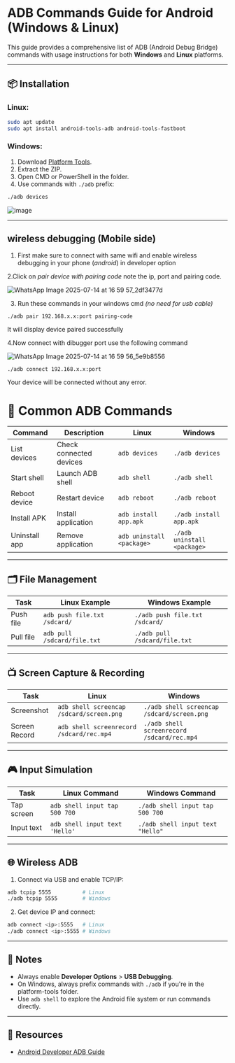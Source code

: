 # ADB Commands Guide for Android (Windows & Linux)

This guide provides a comprehensive list of ADB (Android Debug Bridge) commands with usage instructions for both **Windows** and **Linux** platforms.

---

## 📦 Installation
### Linux:
```bash
sudo apt update
sudo apt install android-tools-adb android-tools-fastboot
```

### Windows:
1. Download [Platform Tools](https://developer.android.com/studio/releases/platform-tools).
2. Extract the ZIP.
3. Open CMD or PowerShell in the folder.
4. Use commands with `./adb` prefix:
```bash
./adb devices
```
![image](https://github.com/user-attachments/assets/1d246d0f-d39f-4a8a-88a1-9d747c8148aa)

---
## wireless debugging (Mobile side)
1. First make sure to connect with same wifi and enable wireless debugging in your phone (*android*) in developer option
   
2.Click on *pair device with pairing code*
note the ip, port and pairing code.

![WhatsApp Image 2025-07-14 at 16 59 57_2df3477d](https://github.com/user-attachments/assets/17ba7086-9ddc-435a-ba38-29fc4a2ed857)


3. Run these commands in your windows cmd *(no need for usb cable)*
```
./adb pair 192.168.x.x:port pairing-code

```
It will display device paired successfully

4.Now connect with dibugger port use the following command

![WhatsApp Image 2025-07-14 at 16 59 56_5e9b8556](https://github.com/user-attachments/assets/dd09dca1-41d5-40b7-ab75-6b4cab5f7c5d)

````
./adb connect 192.168.x.x:port
````
Your device will be connected without any error.


# 🔧 Common ADB Commands
| Command                                | Description                          | Linux              | Windows             |
|----------------------------------------|--------------------------------------|--------------------|---------------------|
| List devices                           | Check connected devices              | `adb devices`      | `./adb devices`     |
| Start shell                            | Launch ADB shell                     | `adb shell`        | `./adb shell`       |
| Reboot device                          | Restart device                       | `adb reboot`       | `./adb reboot`      |
| Install APK                            | Install application                  | `adb install app.apk` | `./adb install app.apk` |
| Uninstall app                          | Remove application                   | `adb uninstall <package>` | `./adb uninstall <package>` |

---

## 🗂 File Management
| Task            | Linux Example                  | Windows Example                   |
|-----------------|--------------------------------|-----------------------------------|
| Push file       | `adb push file.txt /sdcard/`   | `./adb push file.txt /sdcard/`    |
| Pull file       | `adb pull /sdcard/file.txt`    | `./adb pull /sdcard/file.txt`     |

---

## 📺 Screen Capture & Recording
| Task           | Linux                          | Windows                          |
|----------------|----------------------------------|----------------------------------|
| Screenshot     | `adb shell screencap /sdcard/screen.png` | `./adb shell screencap /sdcard/screen.png` |
| Screen Record  | `adb shell screenrecord /sdcard/rec.mp4` | `./adb shell screenrecord /sdcard/rec.mp4` |

---

## 🎮 Input Simulation
| Task                | Linux Command                        | Windows Command                     |
|---------------------|---------------------------------------|-------------------------------------|
| Tap screen          | `adb shell input tap 500 700`        | `./adb shell input tap 500 700`     |
| Input text          | `adb shell input text 'Hello'`       | `./adb shell input text "Hello"`    |

---

## 🌐 Wireless ADB
1. Connect via USB and enable TCP/IP:
```bash
adb tcpip 5555          # Linux
./adb tcpip 5555        # Windows
```

2. Get device IP and connect:
```bash
adb connect <ip>:5555   # Linux
./adb connect <ip>:5555 # Windows
```

---

## 🧠 Notes
- Always enable **Developer Options** > **USB Debugging**.
- On Windows, always prefix commands with `./adb` if you're in the platform-tools folder.
- Use `adb shell` to explore the Android file system or run commands directly.

---

## 📘 Resources
- [Android Developer ADB Guide](https://developer.android.com/studio/command-line/adb)

